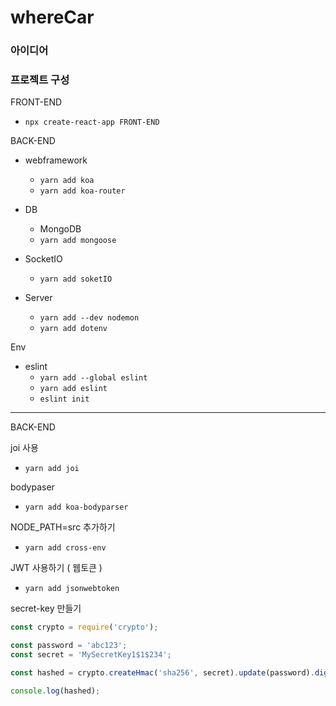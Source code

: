 # whereCar

### 아이디어



### 프로젝트 구성

FRONT-END

* `npx create-react-app FRONT-END`

BACK-END

* webframework
  * `yarn add koa`
  * `yarn add koa-router`
* DB
  * MongoDB
  * `yarn add mongoose`

* SocketIO
  * `yarn add soketIO`
* Server
  * `yarn add --dev nodemon`
  * `yarn add dotenv`

Env

* eslint
  * `yarn add --global eslint`
  * `yarn add eslint`
  * `eslint init`

--------------

BACK-END

joi 사용

* `yarn add joi`

bodypaser

* `yarn add koa-bodyparser`

NODE_PATH=src 추가하기

* `yarn add cross-env`

JWT 사용하기 ( 웹토큰 )

* `yarn add jsonwebtoken`

secret-key 만들기

```javascript
const crypto = require('crypto');

const password = 'abc123';
const secret = 'MySecretKey1$1$234';

const hashed = crypto.createHmac('sha256', secret).update(password).digest('hex');

console.log(hashed);
```

